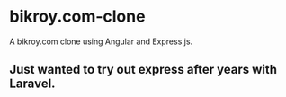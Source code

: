 # bikroy.com-clone
A bikroy.com clone using Angular and Express.js.

## Just wanted to try out express after years with Laravel.

